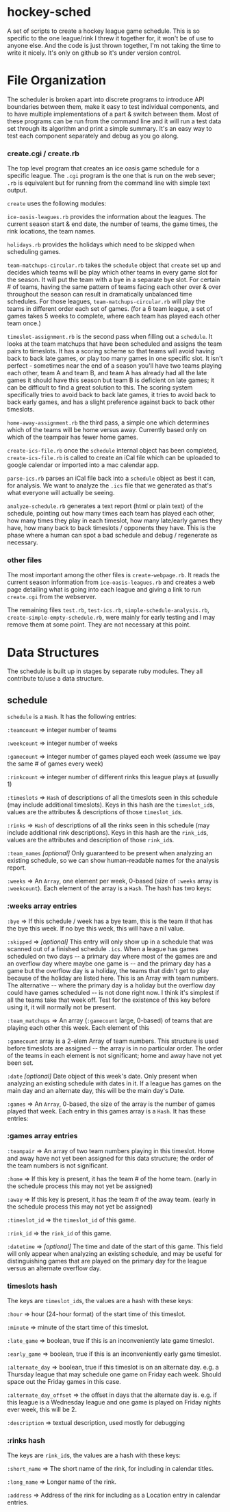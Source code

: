 # hockey-sched
A set of scripts to create a hockey league game schedule.  This is so specific to the one league/rink I threw it together for, 
it won't be of use to anyone else.  And the code is just thrown together, I'm not taking the time to write it nicely.  It's only
on github so it's under version control.

# File Organization

The scheduler is broken apart into discrete programs to introduce API boundaries between them, make it easy to test individual components, and to have multiple implementations of a part & switch between them.  Most of these programs can be run from the command line and it will run a test data set through its algorithm and print a simple summary.  It's an easy way to test each component separately and debug as you go along.

### create.cgi / create.rb

The top level program that creates an ice oasis game schedule for a specific league.  The `.cgi` program is the one that is run on the web sever; `.rb` is equivalent but for running from the command line with simple text output.

`create` uses the following modules:

`ice-oasis-leagues.rb` provides the information about the leagues.  The current season start & end date, the number of teams, the game times, the rink locations, the team names.

`holidays.rb` provides the holidays which need to be skipped when scheduling games.

`team-matchups-circular.rb` takes the `schedule` object that `create` set up and decides which teams will be play which other teams in every game slot for the season.  It will put the team with a bye in a separate bye slot.  For certain # of teams, having the same pattern of teams facing each other over & over throughout the season can result in dramatically unbalanced time schedules.  For those leagues, `team-matchups-circular.rb` will play the teams in different order each set of games.  (for a 6 team league, a set of games takes 5 weeks to complete, where each team has played each other team once.)

`timeslot-assignment.rb` is the second pass when filling out a `schedule`.  It looks at the team matchups that have been scheduled and assigns the team pairs to timeslots.  It has a scoring scheme so that teams will avoid having back to back late games, or play too many games in one specific slot.  It isn't perfect - sometimes near the end of a season you'll have two teams playing each other, team A and team B, and team A has already had all the late games it should have this season but team B is deficient on late games; it can be difficult to find a great solution to this.  The scoring system specifically tries to avoid back to back late games, it tries to avoid back to back early games, and has a slight preference against back to back other timeslots.

`home-away-assignment.rb` the third pass, a simple one which determines which of the teams will be home versus away.  Currently based only on which of the teampair has fewer home games.

`create-ics-file.rb` once the `schedule` internal object has been completed, `create-ics-file.rb` is called to create an iCal file which can be uploaded to google calendar or imported into a mac calendar app.

`parse-ics.rb` parses an iCal file back into a `schedule` object as best it can, for analysis.  We want to analyze the `.ics` file that we generated as that's what everyone will actually be seeing.

`analyze-schedule.rb` generates a text report (html or plain text) of the schedule, pointing out how many times each team has played each other, how many times they play in each timeslot, how many late/early games they have, how many back to back timeslots / opponents they have.  This is the phase where a human can spot a bad schedule and debug / regenerate as necessary.

### other files

The most important among the other files is `create-webpage.rb`.  It reads the current season information from `ice-oasis-leagues.rb` and creates a web page detailing what is going into each league and giving a link to run `create.cgi` from the webserver.

The remaining files `test.rb`, `test-ics.rb`, `simple-schedule-analysis.rb`, `create-simple-empty-schedule.rb`, were mainly for early testing and I may remove them at some point.  They are not necessary at this point.




# Data Structures

The schedule is built up in stages by separate ruby modules.  They all contribute to/use a data structure.  

## schedule

`schedule` is a `Hash`.  It has the following entries:

`:teamcount` => integer number of teams

`:weekcount` => integer number of weeks

`:gamecount` => integer number of games played each week (assume we lpay the same # of games every week)

`:rinkcount` => integer number of different rinks this league plays at (usually 1)

`:timeslots` => `Hash` of descriptions of all the timeslots seen in this schedule (may include additional timeslots).  Keys in this hash are the `timeslot_id`s, values are the attributes & descriptions of those `timeslot_id`s.

`:rinks` => `Hash` of descriptions of all the rinks seen in this schedule (may include additional rink descriptions).  Keys in this hash are the `rink_id`s, values are the attributes and description of those `rink_id`s.

`:team_names` *[optional]* Only guaranteed to be present when analyzing an existing schedule, so we can show human-readable names for the analysis report.

`:weeks` => An `Array`, one element per week, 0-based (size of `:weeks` array is `:weekcount`).  Each element of the array is a `Hash`.  The hash has two keys:

### :weeks array entries

`:bye` => If this schedule / week has a bye team, this is the team # that has the bye this week. If no bye this week, this will have a nil value.

`:skipped` => *[optional]* This entry will only show up in a schedule that was scanned out of a finished schedule `.ics`.  When a league has games scheduled on two days -- a primary day where most of the games are and an overflow day where maybe one game is -- and the primary day has a game but the overflow day is a holiday, the teams that didn't get to play because of the holiday are listed here.  This is an Array with team numbers.  The alternative -- where the primary day is a holiday but the overflow day could have games scheduled -- is not done right now.  I think it's simplest if all the teams take that week off.  Test for the existence of this key before using it, it will normally not be present.

`:team_matchups` => An array (`:gamecount` large, 0-based) of teams that are playing each other this week.  Each element of this 

`:gamecount` array is a 2-elem Array of team numbers. This structure is used before timeslots are assigned -- the array is in no particular order.  The order of the teams in each element is not significant; home and away have not yet been set.

`:date` *[optional]*  Date object of this week's date.  Only present when analyzing an existing schedule with dates in it.  If a league has games on the main day and an alternate day, this will be the main day's Date.

`:games` => An  `Array`, 0-based, the size of the array is the number of games played that week.  Each entry in this games array is a `Hash`.  It has these entries:

### :games array entries

`:teampair` => An array of two team numbers playing in this timeslot.  Home and away have not yet been assigned for this data structure; the order of the team numbers is not significant.

`:home` => If this key is present, it has the team # of the home team. (early in the schedule process this may not yet be assigned)

`:away` => If this key is present, it has the team # of the away team. (early in the schedule process this may not yet be assigned)

`:timeslot_id` => the `timeslot_id` of this game.

`:rink_id` => the `rink_id` of this game.

`:datetime` => *[optional]* The time and date of the start of this game.  This field will only appear when analyzing an existing schedule, and may be useful for distinguishing games that are played on the primary day for the league versus an alternate overflow day.


### timeslots hash

The keys are `timeslot_id`s, the values are a hash with these keys:

`:hour` => hour (24-hour format) of the start time of this timeslot.

`:minute` => minute of the start time of this timeslot.

`:late_game` => boolean, true if this is an inconveniently late game timeslot.

`:early_game` => boolean, true if this is an inconveniently early game timeslot.

`:alternate_day` => boolean, true if this timeslot is on an alternate day.  e.g. a Thursday league that may schedule one game on Friday each week.  Should space out the Friday games in this case.

`:alternate_day_offset` => the offset in days that the alternate day is.  e.g. if this league is a Wednesday league and one game is played on Friday nights ever week, this will be 2.  

`:description` => textual description, used mostly for debugging

### :rinks hash

The keys are `rink_id`s, the values are a hash with these keys:

`:short_name` => The short name of the rink, for including in calendar titles.

`:long_name` => Longer name of the rink.

`:address` => Address of the rink for including as a Location entry in calendar entries.